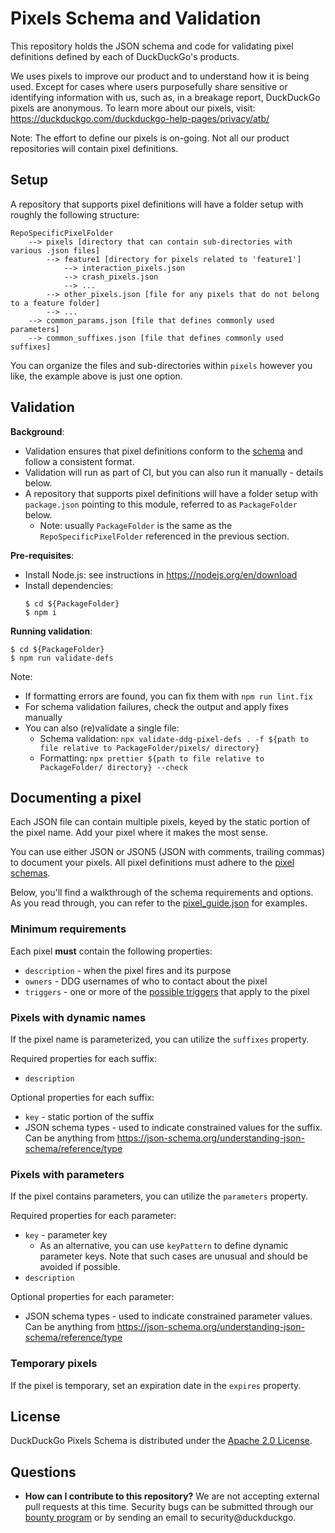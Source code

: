 # Pixels Schema and Validation

This repository holds the JSON schema and code for validating pixel definitions defined by each of DuckDuckGo's products.

We uses pixels to improve our product and to understand how it is being used. 
Except for cases where users purposefully share sensitive or identifying information with us, such as,
in a breakage report, DuckDuckGo pixels are anonymous.
To learn more about our pixels, visit: https://duckduckgo.com/duckduckgo-help-pages/privacy/atb/

Note: The effort to define our pixels is on-going. Not all our product repositories will contain pixel definitions.

## Setup
A repository that supports pixel definitions will have a folder setup with roughly the following structure:
```
RepoSpecificPixelFolder
    --> pixels [directory that can contain sub-directories with various .json files]
        --> feature1 [directory for pixels related to 'feature1']
            --> interaction_pixels.json
            --> crash_pixels.json
            --> ...
        --> other_pixels.json [file for any pixels that do not belong to a feature folder]
        --> ...
    --> common_params.json [file that defines commonly used parameters]
    --> common_suffixes.json [file that defines commonly used suffixes]
```

You can organize the files and sub-directories within `pixels` however you like, the example above is just one option.

## Validation
**Background**:
* Validation ensures that pixel definitions conform to the [schema](./schemas/pixel_schema.json5) and follow a consistent format.
* Validation will run as part of CI, but you can also run it manually - details below.
* A repository that supports pixel definitions will have a folder setup with `package.json` pointing to this module, referred to as `PackageFolder` below. 
    * Note: usually `PackageFolder` is the same as the `RepoSpecificPixelFolder` referenced in the previous section.

**Pre-requisites**:
* Install Node.js: see instructions in https://nodejs.org/en/download
* Install dependencies:
    ```
    $ cd ${PackageFolder}
    $ npm i
    ```

**Running validation**:
```
$ cd ${PackageFolder}
$ npm run validate-defs
```
Note:
* If formatting errors are found, you can fix them with `npm run lint.fix`
* For schema validation failures, check the output and apply fixes manually
* You can also (re)validate a single file: 
    * Schema validation: `npx validate-ddg-pixel-defs . -f ${path to file relative to PackageFolder/pixels/ directory}`
    * Formatting: `npx prettier ${path to file relative to PackageFolder/ directory} --check`

## Documenting a pixel
Each JSON file can contain multiple pixels, keyed by the static portion of the pixel name. 
Add your pixel where it makes the most sense.

You can use either JSON or JSON5 (JSON with comments, trailing commas) to document your pixels.
All pixel definitions must adhere to the [pixel schemas](./schemas/pixel_schema.json5). 

Below, you'll find a walkthrough of the schema requirements and options.
As you read through, you can refer to the [pixel_guide.json](./tests/test_data/valid/pixels/pixel_guide.json5) for examples.

### Minimum requirements
Each pixel **must** contain the following properties:
* `description` - when the pixel fires and its purpose
* `owners` - DDG usernames of who to contact about the pixel
* `triggers` - one or more of the [possible triggers](./schemas/pixel_schema.json5#27) that apply to the pixel

### Pixels with dynamic names
If the pixel name is parameterized, you can utilize the `suffixes` property.

Required properties for each suffix:
* `description`

Optional properties for each suffix:
* `key` - static portion of the suffix
* JSON schema types - used to indicate constrained values for the suffix. Can be anything from https://json-schema.org/understanding-json-schema/reference/type

### Pixels with parameters
If the pixel contains parameters, you can utilize the `parameters` property.

Required properties for each parameter:
* `key` - parameter key
  * As an alternative, you can use `keyPattern` to define dynamic parameter keys.
  Note that such cases are unusual and should be avoided if possible.
* `description`

Optional properties for each parameter:
* JSON schema types - used to indicate constrained parameter values. Can be anything from https://json-schema.org/understanding-json-schema/reference/type

### Temporary pixels
If the pixel is temporary, set an expiration date in the `expires` property.

## License
DuckDuckGo Pixels Schema is distributed under the [Apache 2.0 License](LICENSE).

## Questions
* **How can I contribute to this repository?** We are not accepting external pull requests at this time.
Security bugs can be submitted through our [bounty program](https://hackerone.com/duckduckgo/reports/new?type=team&report_type=vulnerability) or by sending an email to security@duckduckgo.
